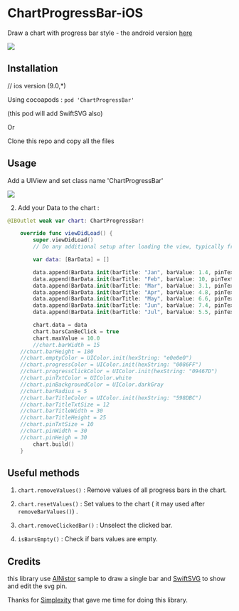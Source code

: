 # ChartProgressBar-iOS

Draw a chart with progress bar style - the android version [here](https://github.com/hadiidbouk/ChartProgressBar-Android)

![](https://i.imgur.com/ppZiu4s.png)

## Installation

// ios version (9.0,*)

Using cocoapods : ```pod 'ChartProgressBar' ```

(this pod will add SwiftSVG also)

Or 

Clone this repo and copy all the files

## Usage

Add a UIView and set class name 'ChartProgressBar'

![](https://i.imgur.com/l3utMxR.png)

2. Add your Data to the chart :

```swift
@IBOutlet weak var chart: ChartProgressBar!

    override func viewDidLoad() {
        super.viewDidLoad()
        // Do any additional setup after loading the view, typically from a nib.

        var data: [BarData] = []

        data.append(BarData.init(barTitle: "Jan", barValue: 1.4, pinText: "1.4$"))
        data.append(BarData.init(barTitle: "Feb", barValue: 10, pinText: "10$"))
        data.append(BarData.init(barTitle: "Mar", barValue: 3.1, pinText: "3.1$"))
        data.append(BarData.init(barTitle: "Apr", barValue: 4.8, pinText: "4.8$"))
        data.append(BarData.init(barTitle: "May", barValue: 6.6, pinText: "6.6$"))
        data.append(BarData.init(barTitle: "Jun", barValue: 7.4, pinText: "7.4$"))
        data.append(BarData.init(barTitle: "Jul", barValue: 5.5, pinText: "5.5$"))

        chart.data = data
        chart.barsCanBeClick = true
        chart.maxValue = 10.0
        //chart.barWidth = 15
	//chart.barHeight = 180
	//chart.emptyColor = UIColor.init(hexString: "e0e0e0")
	//chart.progressColor = UIColor.init(hexString: "0086FF")
	//chart.progressClickColor = UIColor.init(hexString: "09467D")
	//chart.pinTxtColor = UIColor.white
	//chart.pinBackgroundColor = UIColor.darkGray
	//chart.barRadius = 5
	//chart.barTitleColor = UIColor.init(hexString: "598DBC")
	//chart.barTitleTxtSize = 12
	//chart.barTitleWidth = 30
	//chart.barTitleHeight = 25
	//chart.pinTxtSize = 10
	//chart.pinWidth = 30
	//chart.pinHeigh = 30
        chart.build()
    }
```

## Useful methods

1. `chart.removeValues()` : Remove values of all progress bars in the chart.

2. `chart.resetValues()` : Set values to the chart ( it may used after `removeBarValues()`) .

3. `chart.removeClickedBar()` : Unselect the clicked bar.

4. `isBarsEmpty()` : Check if bars values are empty.

## Credits

this library use [AlNistor](https://github.com/AlNistor/vertical-progress-bar-swift) sample to draw a single bar and [SwiftSVG](https://github.com/mchoe/SwiftSVG) to show and edit the svg pin.

Thanks for [Simplexity](http://simplexity.io) that gave me time for doing this library.
